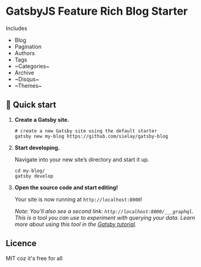 # GatsbyJS Feature Rich Blog Starter

Includes

 * Blog
 * Pagination
 * Authors
 * Tags
 * ~Categories~
 * Archive
 * ~Disqus~
 * ~Themes~

## 🚀 Quick start

1.  **Create a Gatsby site.**

    
    ```shell
    # create a new Gatsby site using the default starter
    gatsby new my-blog https://github.com/sielay/gatsby-blog

1.  **Start developing.**

    Navigate into your new site’s directory and start it up.

    ```shell
    cd my-blog/
    gatsby develop
    ```

1.  **Open the source code and start editing!**

    Your site is now running at `http://localhost:8000`!

    _Note: You'll also see a second link: _`http://localhost:8000/___graphql`_. This is a tool you can use to experiment with querying your data. Learn more about using this tool in the [Gatsby tutorial](https://www.gatsbyjs.org/tutorial/part-five/#introducing-graphiql)._

## Licence

MIT coz it's free for all